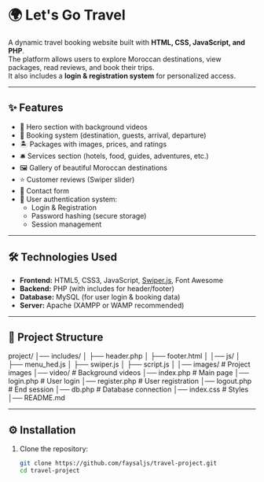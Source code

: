 # 🌍 Let's Go Travel

A dynamic travel booking website built with **HTML, CSS, JavaScript, and PHP**.  
The platform allows users to explore Moroccan destinations, view packages, read reviews, and book their trips.  
It also includes a **login & registration system** for personalized access.

---

## ✨ Features

- 🎥 Hero section with background videos  
- 📅 Booking system (destination, guests, arrival, departure)  
- 🏝️ Packages with images, prices, and ratings  
- 🛎️ Services section (hotels, food, guides, adventures, etc.)  
- 🖼️ Gallery of beautiful Moroccan destinations  
- ⭐ Customer reviews (Swiper slider)  
- 📩 Contact form  
- 🔑 User authentication system:
  - Login & Registration
  - Password hashing (secure storage)
  - Session management

---

## 🛠️ Technologies Used

- **Frontend:** HTML5, CSS3, JavaScript, [Swiper.js](https://swiperjs.com/), Font Awesome  
- **Backend:** PHP (with includes for header/footer)  
- **Database:** MySQL (for user login & booking data)  
- **Server:** Apache (XAMPP or WAMP recommended)

---

## 📂 Project Structure

project/
│── includes/
│ ├── header.php
│ ├── footer.html
│
│── js/
│ ├── menu_hed.js
│ ├── swiper.js
│ ├── script.js
│
│── images/ # Project images
│── video/ # Background videos
│── index.php # Main page
│── login.php # User login
│── register.php # User registration
│── logout.php # End session
│── db.php # Database connection
│── index.css # Styles
│── README.md


---

## ⚙️ Installation

1. Clone the repository:
   ```bash
   git clone https://github.com/faysaljs/travel-project.git
   cd travel-project
